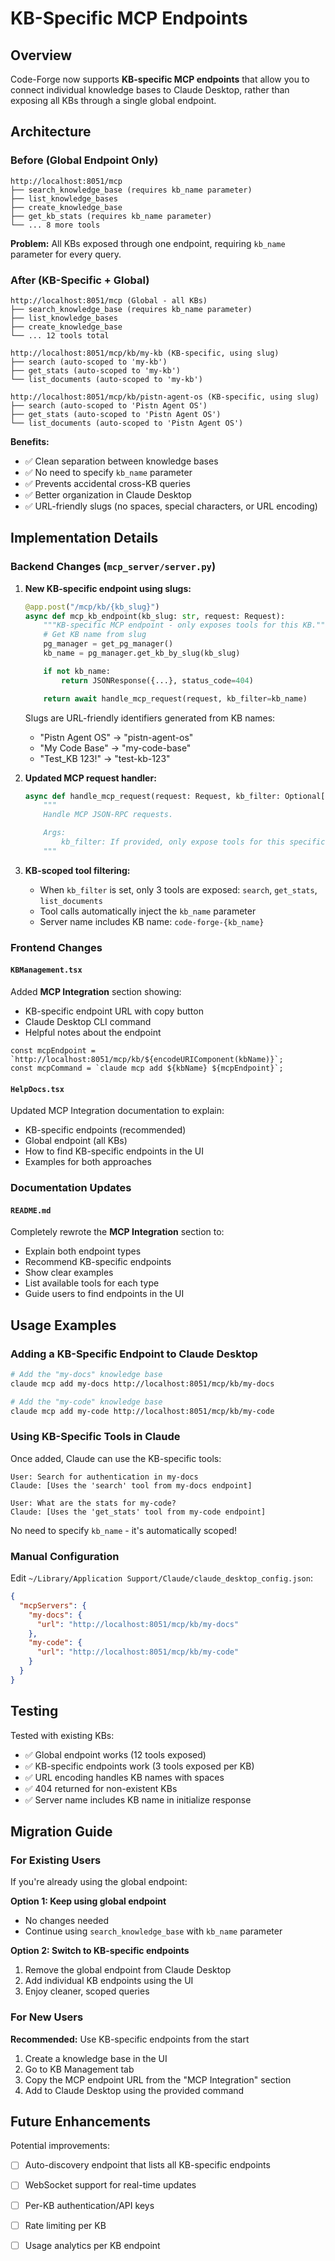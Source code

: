 # KB-Specific MCP Endpoints

## Overview

Code-Forge now supports **KB-specific MCP endpoints** that allow you to connect individual knowledge bases to Claude Desktop, rather than exposing all KBs through a single global endpoint.

## Architecture

### Before (Global Endpoint Only)

```
http://localhost:8051/mcp
├── search_knowledge_base (requires kb_name parameter)
├── list_knowledge_bases
├── create_knowledge_base
├── get_kb_stats (requires kb_name parameter)
└── ... 8 more tools
```

**Problem:** All KBs exposed through one endpoint, requiring `kb_name` parameter for every query.

### After (KB-Specific + Global)

```
http://localhost:8051/mcp (Global - all KBs)
├── search_knowledge_base (requires kb_name parameter)
├── list_knowledge_bases
├── create_knowledge_base
└── ... 12 tools total

http://localhost:8051/mcp/kb/my-kb (KB-specific, using slug)
├── search (auto-scoped to 'my-kb')
├── get_stats (auto-scoped to 'my-kb')
└── list_documents (auto-scoped to 'my-kb')

http://localhost:8051/mcp/kb/pistn-agent-os (KB-specific, using slug)
├── search (auto-scoped to 'Pistn Agent OS')
├── get_stats (auto-scoped to 'Pistn Agent OS')
└── list_documents (auto-scoped to 'Pistn Agent OS')
```

**Benefits:**
- ✅ Clean separation between knowledge bases
- ✅ No need to specify `kb_name` parameter
- ✅ Prevents accidental cross-KB queries
- ✅ Better organization in Claude Desktop
- ✅ URL-friendly slugs (no spaces, special characters, or URL encoding)

## Implementation Details

### Backend Changes (`mcp_server/server.py`)

1. **New KB-specific endpoint using slugs:**

   ```python
   @app.post("/mcp/kb/{kb_slug}")
   async def mcp_kb_endpoint(kb_slug: str, request: Request):
       """KB-specific MCP endpoint - only exposes tools for this KB."""
       # Get KB name from slug
       pg_manager = get_pg_manager()
       kb_name = pg_manager.get_kb_by_slug(kb_slug)

       if not kb_name:
           return JSONResponse({...}, status_code=404)

       return await handle_mcp_request(request, kb_filter=kb_name)
   ```

   Slugs are URL-friendly identifiers generated from KB names:
   - "Pistn Agent OS" → "pistn-agent-os"
   - "My Code Base" → "my-code-base"
   - "Test_KB 123!" → "test-kb-123"

2. **Updated MCP request handler:**
   ```python
   async def handle_mcp_request(request: Request, kb_filter: Optional[str] = None):
       """
       Handle MCP JSON-RPC requests.

       Args:
           kb_filter: If provided, only expose tools for this specific KB
       """
   ```

3. **KB-scoped tool filtering:**
   - When `kb_filter` is set, only 3 tools are exposed: `search`, `get_stats`, `list_documents`
   - Tool calls automatically inject the `kb_name` parameter
   - Server name includes KB name: `code-forge-{kb_name}`

### Frontend Changes

#### `KBManagement.tsx`

Added **MCP Integration** section showing:
- KB-specific endpoint URL with copy button
- Claude Desktop CLI command
- Helpful notes about the endpoint

```tsx
const mcpEndpoint = `http://localhost:8051/mcp/kb/${encodeURIComponent(kbName)}`;
const mcpCommand = `claude mcp add ${kbName} ${mcpEndpoint}`;
```

#### `HelpDocs.tsx`

Updated MCP Integration documentation to explain:
- KB-specific endpoints (recommended)
- Global endpoint (all KBs)
- How to find KB-specific endpoints in the UI
- Examples for both approaches

### Documentation Updates

#### `README.md`

Completely rewrote the **MCP Integration** section to:
- Explain both endpoint types
- Recommend KB-specific endpoints
- Show clear examples
- List available tools for each type
- Guide users to find endpoints in the UI

## Usage Examples

### Adding a KB-Specific Endpoint to Claude Desktop

```bash
# Add the "my-docs" knowledge base
claude mcp add my-docs http://localhost:8051/mcp/kb/my-docs

# Add the "my-code" knowledge base
claude mcp add my-code http://localhost:8051/mcp/kb/my-code
```

### Using KB-Specific Tools in Claude

Once added, Claude can use the KB-specific tools:

```
User: Search for authentication in my-docs
Claude: [Uses the 'search' tool from my-docs endpoint]

User: What are the stats for my-code?
Claude: [Uses the 'get_stats' tool from my-code endpoint]
```

No need to specify `kb_name` - it's automatically scoped!

### Manual Configuration

Edit `~/Library/Application Support/Claude/claude_desktop_config.json`:

```json
{
  "mcpServers": {
    "my-docs": {
      "url": "http://localhost:8051/mcp/kb/my-docs"
    },
    "my-code": {
      "url": "http://localhost:8051/mcp/kb/my-code"
    }
  }
}
```

## Testing

Tested with existing KBs:
- ✅ Global endpoint works (12 tools exposed)
- ✅ KB-specific endpoints work (3 tools exposed per KB)
- ✅ URL encoding handles KB names with spaces
- ✅ 404 returned for non-existent KBs
- ✅ Server name includes KB name in initialize response

## Migration Guide

### For Existing Users

If you're already using the global endpoint:

**Option 1: Keep using global endpoint**
- No changes needed
- Continue using `search_knowledge_base` with `kb_name` parameter

**Option 2: Switch to KB-specific endpoints**
1. Remove the global endpoint from Claude Desktop
2. Add individual KB endpoints using the UI
3. Enjoy cleaner, scoped queries

### For New Users

**Recommended:** Use KB-specific endpoints from the start
1. Create a knowledge base in the UI
2. Go to KB Management tab
3. Copy the MCP endpoint URL from the "MCP Integration" section
4. Add to Claude Desktop using the provided command

## Future Enhancements

Potential improvements:
- [ ] Auto-discovery endpoint that lists all KB-specific endpoints
- [ ] WebSocket support for real-time updates
- [ ] Per-KB authentication/API keys
- [ ] Rate limiting per KB
- [ ] Usage analytics per KB endpoint

